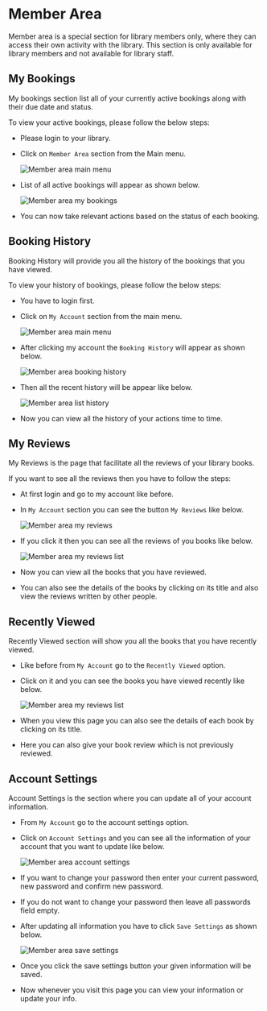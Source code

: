 # Member Area

Member area is a special section for library members only, where they can access their own activity with the library. This section is only available for library members and not available for library staff.

## My Bookings

My bookings section list all of your currently active bookings along with their due date and status.


To view your active bookings, please follow the below steps:

* Please login to your library.
* Click on `Member Area` section from the Main menu.

	![Member area main menu](img/member-area-main-menu.png)

* List of all active bookings will appear as shown below.

	![Member area my bookings](img/member-area-my-bookings.png)

* You can now take relevant actions based on the status of each booking.

## Booking History

Booking History will provide you all the history of the bookings that you have viewed.

To view your history of bookings, please follow the below steps:

* You have to login first. 
* Click on `My Account` section from the main menu.

    ![Member area main menu](img/member-area-main-menu.png)

* After clicking my account the `Booking History` will appear as shown below.

    ![Member area booking history](img/member-booking-history.png)

 * Then all the recent history will be appear like below.

    ![Member area list history](img/member-booking-history-list.png)

* Now you can view all the history of your actions time to time.
  
## My Reviews

My Reviews is the page that facilitate all the reviews of your library books.

If you want to see all the reviews then you have to follow the steps:

* At first login and go to my account like before.
* In `My Account` section you can see the button `My Reviews` like below.

    ![Member area my reviews](img/member-area-my-reviews.png)

* If you click it then you can see all the reviews of you books like below.

    ![Member area my reviews list](img/member-area-list-reviews.png)

* Now you can view all the books that you have reviewed.
* You can also see the details of the books by clicking on its title and also view the reviews written by other people.

## Recently Viewed

Recently Viewed section will show you all the books that you have recently viewed.

* Like before from `My Account` go to the `Recently Viewed` option.
* Click on it and you can see the books you have viewed recently like below.

    ![Member area my reviews list](img/member-area-recently-viewed.png)

* When you view this page you can also see the details of each book by clicking on its title.
* Here you can also give your book review which is not previously reviewed.


## Account Settings

Account Settings is the section where you can update all of your account information.

* From `My Account` go to the account settings option. 
* Click on `Account Settings`  and you can see all the information of your account
  that you want to update like below.

    ![Member area account settings](img/member-area-account-setting.png)

* If you want to change your password then enter your current password, new password and confirm new password.
* If you do not want to change your password then leave all passwords field empty.
* After updating all information you have to click `Save Settings` as shown below.
    
    ![Member area save settings](img/member-area-save-setting.png)

* Once you click the save settings button your given information will be saved.
* Now whenever you visit this page you can view your information or update your info.
